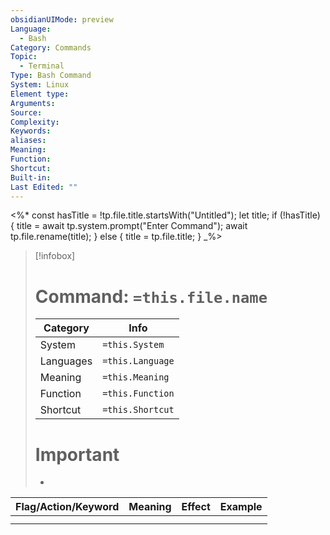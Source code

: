 ```yaml
---
obsidianUIMode: preview
Language:
  - Bash
Category: Commands
Topic:
  - Terminal
Type: Bash Command
System: Linux
Element type: 
Arguments: 
Source: 
Complexity: 
Keywords: 
aliases: 
Meaning: 
Function: 
Shortcut: 
Built-in: 
Last Edited: ""
---
```


<%*
const hasTitle = !tp.file.title.startsWith("Untitled");
let title;
if (!hasTitle) {
    title = await tp.system.prompt("Enter Command");
    await tp.file.rename(title);
} else {
    title = tp.file.title;
}
_%>

>[!infobox]
> # Command: `=this.file.name`
> Category |  Info |
> ---|---|
> System|`=this.System`
> Languages|`=this.Language`
> Meaning|`=this.Meaning`
> Function| `=this.Function`
> Shortcut|`=this.Shortcut`
> # Important
> -

| Flag/Action/Keyword | Meaning | Effect | Example |
| ------------------- | ------- | ------ | ------- |
|                     |         |        |         |
|                     |         |        |         |

